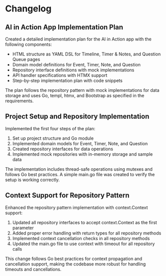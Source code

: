 # Changelog

## AI in Action App Implementation Plan

Created a detailed implementation plan for the AI in Action app with the following components:

- HTML structure as YAML DSL for Timeline, Timer & Notes, and Question Queue pages
- Domain model definitions for Event, Timer, Note, and Question
- Repository interface definitions with mock implementations
- API handler specifications with HTMX support
- Step-by-step implementation plan with code snippets

The plan follows the repository pattern with mock implementations for data storage and uses Go, templ, htmx, and Bootstrap as specified in the requirements.

## Project Setup and Repository Implementation

Implemented the first four steps of the plan:

1. Set up project structure and Go module
2. Implemented domain models for Event, Timer, Note, and Question
3. Created repository interfaces for data operations
4. Implemented mock repositories with in-memory storage and sample data

The implementation includes thread-safe operations using mutexes and follows Go best practices. A simple main.go file was created to verify the setup is working correctly.

## Context Support for Repository Pattern

Enhanced the repository pattern implementation with context.Context support:

1. Updated all repository interfaces to accept context.Context as the first parameter
2. Added proper error handling with return types for all repository methods
3. Implemented context cancellation checks in all repository methods
4. Updated the main.go file to use context with timeout for all repository calls

This change follows Go best practices for context propagation and cancellation support, making the codebase more robust for handling timeouts and cancellations. 